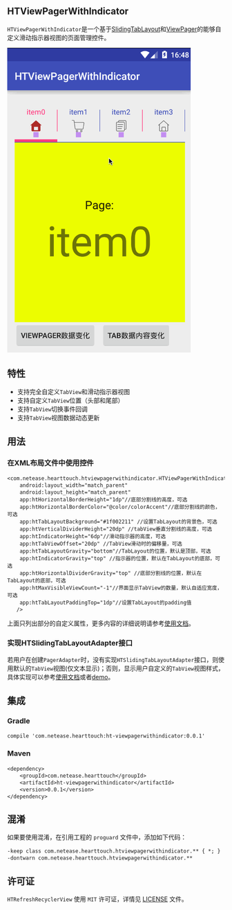 ## HTViewPagerWithIndicator
`HTViewPagerWithIndicator`是一个基于[SlidingTabLayout](http://developer.android.com/intl/zh-cn/samples/SlidingTabsBasic/src/com.example.android.common/view/SlidingTabLayout.html)和[ViewPager](https://developer.android.com/intl/zh-cn/reference/android/support/v4/view/ViewPager.html)的能够自定义滑动指示器视图的页面管理控件。

![image](https://github.com/NEYouFan/ht-viewpagerwithindicator/raw/master/imgs/Untitled1.gif)

## 特性
* 支持完全自定义`TabView`和滑动指示器视图
* 支持自定义`TabView`位置（头部和尾部）
* 支持`TabView`切换事件回调
* 支持`TabView`视图数据动态更新


## 用法
### 在XML布局文件中使用控件

```
<com.netease.hearttouch.htviewpagerwithindicator.HTViewPagerWithIndicator
    android:layout_width="match_parent"
    android:layout_height="match_parent"
    app:htHorizontalBorderHeight="1dp"//底部分割线的高度，可选
    app:htHorizontalBorderColor="@color/colorAccent"//底部分割线的颜色，可选
    app:htTabLayoutBackground="#1f002211" //设置TabLayout的背景色，可选
    app:htVerticalDividerHeight="20dp" //tabView垂直分割线的高度，可选
    app:htIndicatorHeight="6dp"//滑动指示器的高度，可选
    app:htTabViewOffset="20dp" //TabView滑动时的偏移量，可选
    app:htTabLayoutGravity="bottom"//TabLayout的位置，默认是顶部，可选
    app:htIndicatorGravity="top" //指示器的位置，默认在TabLayout的底部，可选
    app:htHorizontalDividerGravity="top" //底部分割线的位置，默认在TabLayout的底部，可选
    app:htMaxVisibleViewCount="-1"//界面显示TabView的数量，默认自适应宽度，可选
    app:htTabLayoutPaddingTop="1dp"//设置TabLayout的padding值
   />
```
上面只列出部分的自定义属性，更多内容的详细说明请参考[使用文档](https://github.com/NEYouFan/ht-viewpagerwithindicator/blob/master/Guide.md)。
### 实现HTSlidingTabLayoutAdapter接口
若用户在创建`PagerAdapter`时，没有实现`HTSlidingTabLayoutAdapter`接口，则使用默认的`TabView`视图(仅文本显示)；否则，显示用户自定义的`TabView`视图样式，具体实现可以参考[使用文档](https://github.com/NEYouFan/ht-viewpagerwithindicator/blob/master/Guide.md)或者[demo](https://github.com/NEYouFan/ht-viewpagerwithindicator/tree/master/demo)。
## 集成
### Gradle

```
compile 'com.netease.hearttouch:ht-viewpagerwithindicator:0.0.1'
```

### Maven

``` 
<dependency>
    <groupId>com.netease.hearttouch</groupId>
    <artifactId>ht-viewpagerwithindicator</artifactId>
    <version>0.0.1</version>
</dependency>
```

## 混淆
如果要使用混淆，在引用工程的 `proguard` 文件中，添加如下代码：

```
-keep class com.netease.hearttouch.htviewpagerwithindicator.** { *; }
-dontwarn com.netease.hearttouch.htviewpagerwithindicator.**
```

## 许可证
`HTRefreshRecyclerView` 使用 `MIT` 许可证，详情见 [LICENSE](https://github.com/NEYouFan/ht-viewpagerwithindicator/blob/master/LICENSE.txt) 文件。
